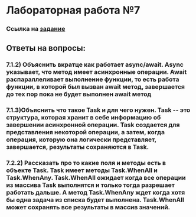 <h1>Лабораторная работа №7</h1>

<h3>Ссылка на <a href="https://docs.google.com/document/d/13E3qH3iJEd2o80apJ9gZ67uqVlZita4Xv4XGZ4IS3NI/edit">задание</a></h3>

<h2>Ответы на вопросы:</h2>
<h3>7.1.2) Объяснить вкратце как работает async/await.
Async указывает, что метод имеет асинхронные операции.
Await распараллеливает выполнение функции, то есть работа функции, в которой был вызван await метод, завершается до тех пор пока не будет 
выполнен await метод</h3>

<h3>7.1.3)Объяснить что такое Task и для чего нужен.
Task -- это структура, которая хранит в себе информацию  об завершении асинхронной операции. Task создается для представления некоторой 
операции, а затем, когда операция, которую она логически представляет, завершается, результаты сохраняются в Task.</h3>

<h3>7.2.2) Рассказать про то какие поля и методы есть в объекте Task.
Task имеет методы Task.WhenAll и Task.WhenAny. Task.WhenAll ожидает когда все операции из массива Task выполнятся и только тогда разрешает работать дальше.
А метод Task.WhenAny ждет когда хотя бы одна задача из списка будет выполнена. Task.WhenAll может сохранять все результаты в массив значений.</h3>
